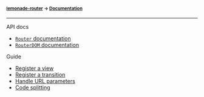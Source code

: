 #### <sup>[lemonade-router](../README.md) → [Documentation](./README.md)</sup>

---

API docs
- [`Router` documentation](./router.md)
- [`RouterDOM` documentation](./router-dom.md)

Guide
- [Register a view](./GUIDE.md#register-a-view)
- [Register a transition](./GUIDE.md#register-a-transition)
- [Handle URL parameters](./GUIDE.md#handle-url-parameters)
- [Code splitting](./GUIDE.md#code-splitting)